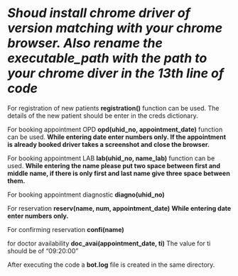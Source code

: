 # ***Shoud install chrome driver of version matching with your chrome browser. Also rename the executable_path with the path to your chrome diver in the 13th line of code***


For registration of new patients	 **registration()**   function can be used.
The details of the new patient should be enter in the  creds dictionary.

For booking appointment OPD  	**opd(uhid_no, appointment_date)**  function can be used.
 __While entering date enter numbers only. If the appointment is already booked driver takes a screenshot and close the browser.__

For booking appointment LAB 	**lab(uhid_no, name_lab)**  function can be used.
__While entering the name please put two space between first and middle name, if there is only first and last name give three space between them.__

For booking appointment diagnostic  		**diagno(uhid_no)**

For reservation 	**reserv(name, num, appointment_date)**
__While entering date enter numbers only.__

For confirming reservation  	**confi(name)**

for doctor availability **doc_avai(appointment_date, ti)** 
The value for ti should be of “09:20:00”


After executing the code a **bot.log** file is created in the same directory.


